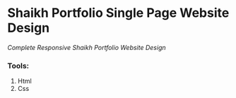 # Shaikh Portfolio Single Page Website Design

_Complete Responsive Shaikh Portfolio Website Design_

### Tools:

1. Html
2. Css